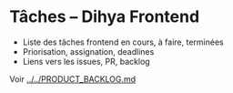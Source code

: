 # Tâches – Dihya Frontend

- Liste des tâches frontend en cours, à faire, terminées
- Priorisation, assignation, deadlines
- Liens vers les issues, PR, backlog

Voir [../../PRODUCT_BACKLOG.md](../../PRODUCT_BACKLOG.md)
